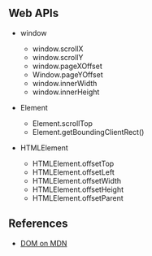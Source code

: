 ## Web APIs

- window
  - window.scrollX
  - window.scrollY
  - window.pageXOffset
  - Window.pageYOffset
  - window.innerWidth
  - window.innerHeight

- Element
  - Element.scrollTop
  - Element.getBoundingClientRect()

- HTMLElement
  - HTMLElement.offsetTop
  - HTMLElement.offsetLeft
  - HTMLElement.offsetWidth
  - HTMLElement.offsetHeight
  - HTMLElement.offsetParent

## References

- [DOM on MDN](https://developer.mozilla.org/en-US/docs/Web/API/Document_Object_Model)